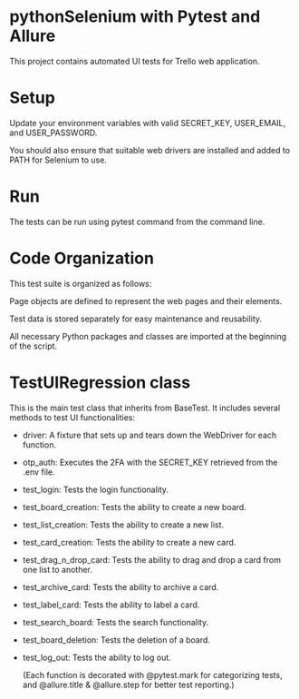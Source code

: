 # pythonSelenium with Pytest and Allure
This project contains automated UI tests for Trello web application.

# Setup
Update your environment variables with valid SECRET_KEY, USER_EMAIL, and USER_PASSWORD.

You should also ensure that suitable web drivers are installed and added to PATH for Selenium to use.

# Run
The tests can be run using pytest command from the command line.

# Code Organization
This test suite is organized as follows:


Page objects are defined to represent the web pages and their elements.

Test data is stored separately for easy maintenance and reusability.

All necessary Python packages and classes are imported at the beginning of the script.

# TestUIRegression class
This is the main test class that inherits from BaseTest. 
It includes several methods to test UI functionalities:
* driver: A fixture that sets up and tears down the WebDriver for each function.
* otp_auth: Executes the 2FA with the SECRET_KEY retrieved from the .env file.
* test_login: Tests the login functionality.
* test_board_creation: Tests the ability to create a new board.
* test_list_creation: Tests the ability to create a new list.
* test_card_creation: Tests the ability to create a new card.
* test_drag_n_drop_card: Tests the ability to drag and drop a card from one list to another.
* test_archive_card: Tests the ability to archive a card.
* test_label_card: Tests the ability to label a card.
* test_search_board: Tests the search functionality.
* test_board_deletion: Tests the deletion of a board.
* test_log_out: Tests the ability to log out.


  (Each function is decorated with @pytest.mark for categorizing tests, and @allure.title & @allure.step for better test reporting.)
